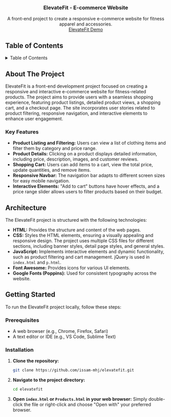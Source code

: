<div align="center">
<h3 align="center">ElevateFit - E-commerce Website</h3>

  <p align="center">
    A front-end project to create a responsive e-commerce website for fitness apparel and accessories.
    <br />
     <a href="https://issam-mhj.github.io/elevatefit/">ElevateFit Demo</a>
  </p>
</div>

## Table of Contents

<details>
  <summary>Table of Contents</summary>
  <ol>
    <li>
      <a href="#about-the-project">About The Project</a>
      <ul>
        <li><a href="#key-features">Key Features</a></li>
      </ul>
    </li>
    <li><a href="#architecture">Architecture</a></li>
    <li>
      <a href="#getting-started">Getting Started</a>
      <ul>
        <li><a href="#prerequisites">Prerequisites</a></li>
        <li><a href="#installation">Installation</a></li>
      </ul>
    </li>
    <li><a href="#acknowledgments">Acknowledgments</a></li>
  </ol>
</details>

## About The Project

ElevateFit is a front-end development project focused on creating a responsive and interactive e-commerce website for fitness-related products. The project aims to provide users with a seamless shopping experience, featuring product listings, detailed product views, a shopping cart, and a checkout page. The site incorporates user stories related to product filtering, responsive navigation, and interactive elements to enhance user engagement.

### Key Features

- **Product Listing and Filtering:** Users can view a list of clothing items and filter them by category and price range.
- **Product Details:** Clicking on a product displays detailed information, including price, description, images, and customer reviews.
- **Shopping Cart:** Users can add items to a cart, view the total price, update quantities, and remove items.
- **Responsive Navbar:** The navigation bar adapts to different screen sizes for easy mobile navigation.
- **Interactive Elements:** "Add to cart" buttons have hover effects, and a price range slider allows users to filter products based on their budget.

## Architecture
The ElevateFit project is structured with the following technologies:

- **HTML:** Provides the structure and content of the web pages.
- **CSS:** Styles the HTML elements, ensuring a visually appealing and responsive design.  The project uses multiple CSS files for different sections, including banner styles, detail page styles, and general styles.
- **JavaScript:** Implements interactive elements and dynamic functionality, such as product filtering and cart management.  jQuery is used in `index.html` and `p.html`.
- **Font Awesome:** Provides icons for various UI elements.
- **Google Fonts (Poppins):** Used for consistent typography across the website.

## Getting Started

To run the ElevateFit project locally, follow these steps:

### Prerequisites

- A web browser (e.g., Chrome, Firefox, Safari)
- A text editor or IDE (e.g., VS Code, Sublime Text)

### Installation

1. **Clone the repository:**
   ```sh
   git clone https://github.com/issam-mhj/elevatefit.git
   ```
2. **Navigate to the project directory:**
   ```sh
   cd elevatefit
   ```
3.  **Open `index.html` or `Products.html` in your web browser:** Simply double-click the file or right-click and choose "Open with" your preferred browser.
